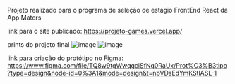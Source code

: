 Projeto realizado para o programa de seleção de estágio FrontEnd React da App Maters

link para o site publicado: https://projeto-games.vercel.app/

prints do projeto final
![image](https://github.com/LauraLunaS/projeto-games-appmasters/assets/100363307/0c3e94aa-c7f1-4bd7-bd91-4375e893436b)
![image](https://github.com/LauraLunaS/projeto-games-appmasters/assets/100363307/c188cde6-63cf-4487-8cd1-e6d393827fc8)


link para criação do protótipo no Figma: https://www.figma.com/file/TQ8w9tgWwqgciSfNq0RaUx/Prot%C3%B3tipo?type=design&node-id=0%3A1&mode=design&t=nbVDsEdYmKStlASL-1
